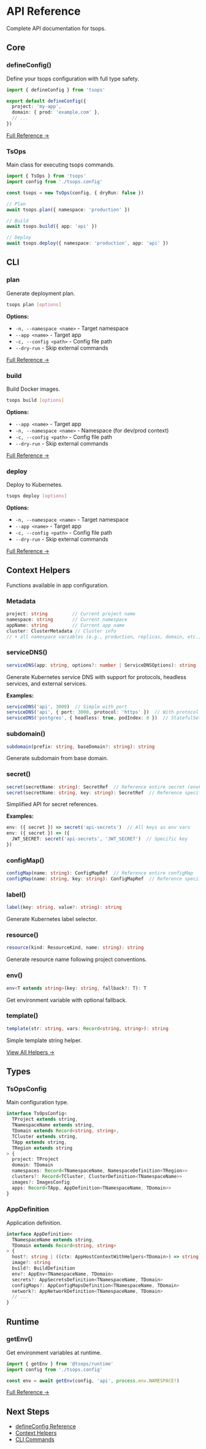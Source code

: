 # API Reference

Complete API documentation for tsops.

## Core

### defineConfig()

Define your tsops configuration with full type safety.

```typescript
import { defineConfig } from 'tsops'

export default defineConfig({
  project: 'my-app',
  domain: { prod: 'example.com' },
  // ...
})
```

[Full Reference →](/api/define-config)

### TsOps

Main class for executing tsops commands.

```typescript
import { TsOps } from 'tsops'
import config from './tsops.config'

const tsops = new TsOps(config, { dryRun: false })

// Plan
await tsops.plan({ namespace: 'production' })

// Build
await tsops.build({ app: 'api' })

// Deploy
await tsops.deploy({ namespace: 'production', app: 'api' })
```

## CLI

### plan

Generate deployment plan.

```bash
tsops plan [options]
```

**Options:**
- `-n, --namespace <name>` - Target namespace
- `--app <name>` - Target app
- `-c, --config <path>` - Config file path
- `--dry-run` - Skip external commands

[Full Reference →](/api/cli#plan)

### build

Build Docker images.

```bash
tsops build [options]
```

**Options:**
- `--app <name>` - Target app
- `-n, --namespace <name>` - Namespace (for dev/prod context)
- `-c, --config <path>` - Config file path
- `--dry-run` - Skip external commands

[Full Reference →](/api/cli#build)

### deploy

Deploy to Kubernetes.

```bash
tsops deploy [options]
```

**Options:**
- `-n, --namespace <name>` - Target namespace
- `--app <name>` - Target app
- `-c, --config <path>` - Config file path
- `--dry-run` - Skip external commands

[Full Reference →](/api/cli#deploy)

## Context Helpers

Functions available in app configuration.

### Metadata

```typescript
project: string         // Current project name
namespace: string       // Current namespace
appName: string         // Current app name
cluster: ClusterMetadata // Cluster info
// + all namespace variables (e.g., production, replicas, domain, etc.)
```

### serviceDNS()

```typescript
serviceDNS(app: string, options?: number | ServiceDNSOptions): string
```

Generate Kubernetes service DNS with support for protocols, headless services, and external services.

**Examples:**
```typescript
serviceDNS('api', 3000)  // Simple with port
serviceDNS('api', { port: 3000, protocol: 'https' })  // With protocol
serviceDNS('postgres', { headless: true, podIndex: 0 })  // StatefulSet
```

### subdomain()

```typescript
subdomain(prefix: string, baseDomain?: string): string
```

Generate subdomain from base domain.

### secret()

```typescript
secret(secretName: string): SecretRef  // Reference entire secret (envFrom)
secret(secretName: string, key: string): SecretRef  // Reference specific key
```

Simplified API for secret references.

**Examples:**
```typescript
env: ({ secret }) => secret('api-secrets')  // All keys as env vars
env: ({ secret }) => ({
  JWT_SECRET: secret('api-secrets', 'JWT_SECRET')  // Specific key
})
```

### configMap()

```typescript
configMap(name: string): ConfigMapRef  // Reference entire configMap
configMap(name: string, key: string): ConfigMapRef  // Reference specific key
```

### label()

```typescript
label(key: string, value?: string): string
```

Generate Kubernetes label selector.

### resource()

```typescript
resource(kind: ResourceKind, name: string): string
```

Generate resource name following project conventions.

### env()

```typescript
env<T extends string>(key: string, fallback?: T): T
```

Get environment variable with optional fallback.

### template()

```typescript
template(str: string, vars: Record<string, string>): string
```

Simple template string helper.

[View All Helpers →](/guide/context-helpers)

## Types

### TsOpsConfig

Main configuration type.

```typescript
interface TsOpsConfig<
  TProject extends string,
  TNamespaceName extends string,
  TDomain extends Record<string, string>,
  TCluster extends string,
  TApp extends string,
  TRegion extends string
> {
  project: TProject
  domain: TDomain
  namespaces: Record<TNamespaceName, NamespaceDefinition<TRegion>>
  clusters?: Record<TCluster, ClusterDefinition<TNamespaceName>>
  images?: ImagesConfig
  apps: Record<TApp, AppDefinition<TNamespaceName, TDomain>>
}
```

### AppDefinition

Application definition.

```typescript
interface AppDefinition<
  TNamespaceName extends string,
  TDomain extends Record<string, string>
> {
  host?: string | ((ctx: AppHostContextWithHelpers<TDomain>) => string)
  image?: string
  build?: BuildDefinition
  env?: AppEnv<TNamespaceName, TDomain>
  secrets?: AppSecretsDefinition<TNamespaceName, TDomain>
  configMaps?: AppConfigMapsDefinition<TNamespaceName, TDomain>
  network?: AppNetworkDefinition<TNamespaceName, TDomain>
  // ...
}
```

## Runtime

### getEnv()

Get environment variables at runtime.

```typescript
import { getEnv } from '@tsops/runtime'
import config from './tsops.config'

const env = await getEnv(config, 'api', process.env.NAMESPACE!)
```

[Full Reference →](/api/runtime)

## Next Steps

- [defineConfig Reference](/api/define-config)
- [Context Helpers](/api/context-helpers)
- [CLI Commands](/api/cli)


